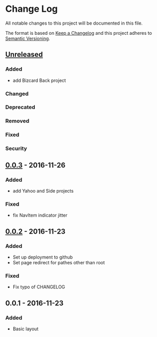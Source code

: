 # Change Log
All notable changes to this project will be documented in this file.

The format is based on [Keep a Changelog](http://keepachangelog.com/) 
and this project adheres to [Semantic Versioning](http://semver.org/).

## [Unreleased]
### Added
- add Bizcard Back project

### Changed
### Deprecated
### Removed
### Fixed
### Security

## [0.0.3] - 2016-11-26
### Added
- add Yahoo and Side projects 

### Fixed
- fix NavItem indicator jitter

## [0.0.2] - 2016-11-23
### Added
- Set up deployment to github
- Set page redirect for pathes other than root

### Fixed
- Fix typo of CHANGELOG

## 0.0.1 - 2016-11-23
### Added
- Basic layout

[Unreleased]: https://github.com/kaddopur/chaojuhuang_personal/compare/v0.0.3...HEAD
[0.0.3]: https://github.com/kaddopur/chaojuhuang_personal/compare/v0.0.1...v0.0.3
[0.0.2]: https://github.com/kaddopur/chaojuhuang_personal/compare/v0.0.1...v0.0.2
